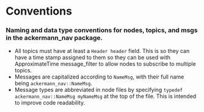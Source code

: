 # Conventions
### Naming and data type conventions for nodes, topics, and msgs in the ackermann_nav package.


- All topics must have at least a `Header header` field. This is so they can have a time stamp assigned to them so they can be used with ApproximateTime message_filter to allow nodes to subscribe to multiple topics. 
- Messages are capitalized according to `NameMsg`, with their full name being `ackermann_nav::NameMsg`.
- Message types are abbreviated in node files by specifying `typedef ackermann_nav::NameMsg myNameMsg` at the top of the file. This is intended to improve code readability. 
